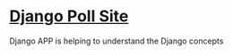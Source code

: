 # [Django Poll Site](https://docs.djangoproject.com/)

Django APP is helping to understand the Django concepts

